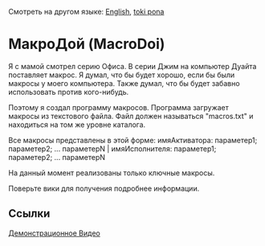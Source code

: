 Смотреть на другом языке: [English](../master/README.md "View in English"), [toki pona](../master/README.tok.md "lukin kepeken toki pona")

# МакроДой (MacroDoi)
Я с мамой смотрел серию Офиса. В серии Джим на компьютер Дуайта поставляет макрос. Я думал, что бы будет хорошо, если бы были макросы у моего компьютера. Также думал, что бы будет забавно использовать против кого-нибудь. 

Поэтому я создал программу макросов. Программа загружает макросы из текстового файла. Файл должен называться "macros.txt" и находиться на том же уровне каталога.

Все макросы представлены в этой форме: имяАктиватора: параметер1; параметер2; ... параметерN | имяИсполнителя: параметер1; параметер2; ... параметерN

На данный момент реализованы только ключные макросы. 

Поверьте вики для получения подробнее информации.

## Ссылки
[Демонстрационное Видео](https://www.youtube.com/watch?v=FEPOceLIEXE "Демонстарция МакроДоя")
